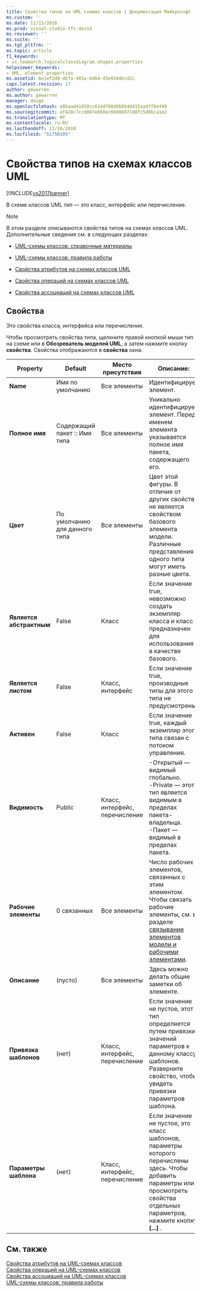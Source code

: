 ```yaml
---
title: Свойства типов на UML схемах классов | Документация Майкрософт
ms.custom: ''
ms.date: 11/15/2016
ms.prod: visual-studio-tfs-dev14
ms.reviewer: ''
ms.suite: ''
ms.tgt_pltfrm: ''
ms.topic: article
f1_keywords:
- vs.teamarch.logicalclassdiagram.shapes.properties
helpviewer_keywords:
- UML, element properties
ms.assetid: 6e1ef2d0-d67a-401a-bd64-d5e034decd2c
caps.latest.revision: 17
author: gewarren
ms.author: gewarren
manager: douge
ms.openlocfilehash: e8baad41658cc6144f08d0b6b4d415aa4ff6e499
ms.sourcegitcommit: af428c7ccd007e668ec0dd8697c88fc5d8bca1e2
ms.translationtype: MT
ms.contentlocale: ru-RU
ms.lasthandoff: 11/16/2018
ms.locfileid: "51750105"
---
```

# <a name="properties-of-types-on-uml-class-diagrams"></a>Свойства типов на схемах классов UML
[!INCLUDE[vs2017banner](../includes/vs2017banner.md)]

В схеме классов UML *тип* — это класс, интерфейс или перечисление.  
  
> [!NOTE]
>  В этом разделе описываются свойства типов на схемах классов UML. Дополнительные сведения см. в следующих разделах:  
  
-   [UML-схемы классов: справочные материалы](../modeling/uml-class-diagrams-reference.md)  
  
-   [UML-схемы классов: правила работы](../modeling/uml-class-diagrams-guidelines.md)  
  
-   [Свойства атрибутов на схемах классов UML](../modeling/properties-of-attributes-on-uml-class-diagrams.md)  
  
-   [Свойства операций на схемах классов UML](../modeling/properties-of-operations-on-uml-class-diagrams.md)  
  
-   [Свойства ассоциаций на схемах классов UML](../modeling/properties-of-associations-on-uml-class-diagrams.md)  
  
## <a name="properties"></a>Свойства  
 Это свойства класса, интерфейса или перечисления.  
  
 Чтобы просмотреть свойства типа, щелкните правой кнопкой мыши тип на схеме или в **Обозреватель моделей UML**, а затем нажмите кнопку **свойства**. Свойства отображаются в **свойства** окна.  
  
|**Property**|**Default**|Место присутствия|Описание:|  
|------------------|-----------------|----------------|-----------------|  
|**Name**|Имя по умолчанию|Все элементы|Идентифицирует элемент.|  
|**Полное имя**|Содержащий пакет :: Имя типа|Все элементы|Уникально идентифицирует элемент. Перед именем элемента указывается полное имя пакета, содержащего его.|  
|**Цвет**|По умолчанию для данного типа|Все элементы|Цвет этой фигуры. В отличие от других свойств не является свойством базового элемента модели. Различные представления одного типа могут иметь разные цвета.|  
|**Является абстрактным**|False|Класс|Если значение true, невозможно создать экземпляр класса и класс предназначен для использования в качестве базового.|  
|**Является листом**|False|Класс, интерфейс|Если значение true, производные типы для этого типа не предусмотрены.|  
|**Активен**|False|Класс|Если значение true, каждый экземпляр этого типа связан с потоком управления.|  
|**Видимость**|Public|Класс, интерфейс, перечисление|-Открытый — видимый глобально.<br />-Private — этот тип является видимым в пределах пакета-владельца.<br />-Пакет — видимый в пределах пакета.|  
|**Рабочие элементы**|0 связанных|Все элементы|Число рабочих элементов, связанных с этим элементом. Чтобы связать рабочие элементы, см. в разделе [связывание элементов модели и рабочими элементами](../modeling/link-model-elements-and-work-items.md).|  
|**Описание**|(пусто)|Все элементы|Здесь можно делать общие заметки об элементе.|  
|**Привязка шаблонов**|(нет)|Класс, интерфейс, перечисление|Если значение не пустое, этот тип определяется путем привязки значений параметров к данному классу шаблонов. Разверните свойство, чтобы увидеть привязки параметров шаблона.|  
|**Параметры шаблона**|(нет)|Класс, интерфейс, перечисление|Если значение не пустое, это класс шаблонов, параметры которого перечислены здесь. Чтобы добавить параметры или просмотреть свойства отдельных параметров, нажмите кнопку **[...]** .|  
  
## <a name="see-also"></a>См. также  
 [Свойства атрибутов на UML-схемах классов](../modeling/properties-of-attributes-on-uml-class-diagrams.md)   
 [Свойства операций на UML-схемах классов](../modeling/properties-of-operations-on-uml-class-diagrams.md)   
 [Свойства ассоциаций на UML-схемах классов](../modeling/properties-of-associations-on-uml-class-diagrams.md)   
 [UML-схемы классов: правила работы](../modeling/uml-class-diagrams-guidelines.md)



